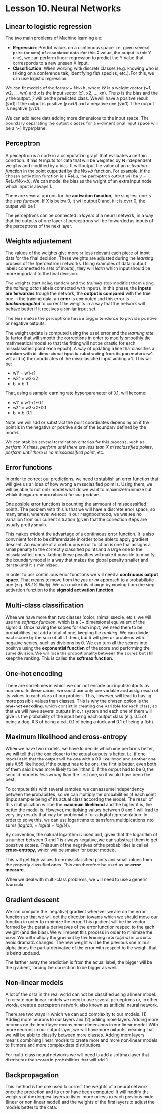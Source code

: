 # Lesson 10. Neural Networks

## Linear to logistic regression

The two main problems of Machine learning are:
- **Regression**: Predict values on a continuous space. i.e. given several pairs (or sets) of associated data (for this X value, the output is this Y one), we can perform linear regression to predict the Y value that corresponds to a new unseen X input.
- **Classification**: When working with discrete classes (e.g. knowing who is talking on a conference talk, identifying fish species, etc.). For this, we can use logistic regression.


We can fit models of the form *y = Wx+b*, where *W* is a weight vector (w1, w2, ..., wn) and *x* is the input vector (x1, x2, ..., xn). The *b* is the bias and the *y* the output. *ŷ* will be the predicted class. We will have a positive result (*ŷ=1*) if the output is positive (*y>=0*) and a negative one (*ŷ=0*) if the output is negative (*y<0*).

We can add more data adding more dimensions to the input space. The boundary separating the output classes for a n-dimensional input space will be a n-1 hyperplane.


## Perceptron

A perceptron is a node in a computation graph that evaluates a certain condition. It has N inputs for data that will be weighted by N independent weigths and modified by a bias. It will output the value of an *activation function* in the point outputted by the *Wx+b* function. For example, if the chosen activation function is a ReLu, the perceptron output will be *y = ReLu(Wx+b)*. We can model the bias as the weight of an extra input node which input is always *1*.

There are several options for the **activation function**, the simplest one is the *step function*. If X is below 0, it will output 0 and, if it is over 0, the output will be 1.

The perceptrons can be connected in *layers* of a neural network, in a way that the outputs of one layer of perceptrons will be forwarded as inputs of the perceptrons of the next layer.


## Weights adjustement

The values of the weights give more or less relevant each piece of input data for the final decision. These weights are adjusted during the *learning* process of the (perceptron) networks. Using examples of data (output labels connected to sets of inputs), they will *learn* which input should be more important fo the final decision.

The weights start being random and the *training* step modifies them using the *training data* (labels connected with inputs). In this phase, the **inputs are forwarded** trough the network, the **output is compared** with the true one in the training data, an **error** is computed and this error is ***backpropagated*** to correct the weights in a way that the network will behave better if it receives a similar input set.

The bias makes the perceptrons have a bigger tendence to provide positive or negative outputs.

The weight update is computed using the used error and the *learning rate* (a factor that will smooth the corrections in order to modify smoothly the mathmeatical model so that the fitting will not be drastic for each missclassified point each epoch). A way of updating a line that classifies a problem with bi-dimensional input is substracting from its parameters (w1, w2 and b) the coordinates of the missclassified input adding a 1. This will be:

- w1' = w1-x1
- w2' = w2-x2
- b' = b-1

That, using a sample learning rate hyperparameter of 0.1, will become:

- w1' = w1-x1*0.1
- w2' = w2-x2*0.1
- b' = b-0.1

Note: we will add or substract the point coordinates depending on if the point is in the negative or positive side of the boundary defined by the model.

We can stablish several termination criterias for this process, such as *perform X times*, *perform until there are less than X missclassified points*, *perform until there is no missclassified point*, etc.


## Error functions

In order to correct our predictions, we need to stablish an error function that will give us an idea of how wrong a missclasified point is. Using them, we will be able to not only model what do we want to maximize/minimize but which things are more relevant for our problem.

One posible error functions is counting the ammount of missclassified points. The problem with this is that we will have a discrete error space, so many times, wherever we look in our neighbourhood, we will see no variation from our current situation (given that the correction steps are usually pretty small).

This makes evident the advantage of a continuous error function. It is also convinient for it to be differentiable in order to be able to apply gradient descent. An example of a continuous error function is one that assigns a small penalty to the correctly classified points and a large one to the missclassified ones. Adding these penalties will make it possible to modify the boundary model in a way that makes the global penalty smaller and iterate until it is minimized.

In order to use continuous error functions we will need a **continuous output space**. That means to move from the *yes or no* approach to a probabilistic one (e.g. *68.2% likely*). We can make this change by moving from the step activation function to the **sigmoid activation function**.


## Multi-class classification

When we have more than two classes (color, animal specie, etc.), we will use the *softmax function*, which is a 3+ dimensional equivalent of the sigmoid. Once having the scores for each input, we need them to be probabilities that add a total of one, keeping the *ranking*. We can divide each score by the sum of all of them, but it will give us problems with negative scores, such as divisions by 0. We can turn all the scores into positive using the **exponential function** of the score and performing the same division. We will lose the proportionality between the scores but still keep the ranking. This is called the **softmax function**.


## One-hot encoding

There are sometimes in which we can not encode our inputs/outputs as numbers. In these cases, we could use only one variable and assign each of its values to each class of our problem. This, however, will lead to having more possible values than classes. This is why the chosen option is the **one-hot encoding**, which consist in creating one variable for each class, so that we will have several outputs in our system and each one of them will give us the probability of the input being each output class (e.g. 0.5 of being a dog, 0.3 of being a cat, 0.1 of being a duck and 0.1 of being a fish).


## Maximum likelihood and cross-entropy

When we have two models, we have to decide which one performs better, we will tell that the one closer to the actual outputs is better. i.e. if one model said that the output will be one with a 0.8 likelihood and another one sais 0.55 likelihood, if the output has to be one, the first is better, even both of them said it was more likely to be 1 than 0. If the output had to be 0, the second model is *less wrong* than the first one, so it would have been the best.

To compute this with several samples, we can assume independency between the probabilites, so we can multiply the probabilities of each point (input sample) being of its actual class according the model. The result of this multiplication will be the **maximum likelihood** and the higher it is, the better the model is. However, multiplying values between 0 and 1 will lead to very tiny results that may be problematic for a digital representation. In order to solve this, we can use logarithms to transform multiplications into sums (*log(ab) = log(a) + log(b)*).

By convention, the natural logarithm is used and, given that the logarithm of a number between 0 and 1 is always negative, we can substract them to get possitive scores. This sum of the negatives of the probabilities is called **cross-entropy**, which will be smaller for better models.

This will get high values from missclassified points and small values from the properly classified ones. This can therefore be used as an **error measure**.

When we deal with multi-class problems, we will need to use a generic fourmula.


## Gradient descent

We can compute the (negative) gradient wherever we are on the error function so that we will get the direction towards which we should move our function in order to minimize the error. This gradient will be the vector formed by the paratial derivatives of the error function respect to the each weight (and the bias). We will repeat this process in order to minimize the error. We will multiply the gradient by the learning rate (*alpha*) in order to avoid dramatic changes. The new weight will be the previous one minus alpha times the partial derivative of the error with respect to the weight that is being updated.

The farther away the prediction is from the actual label, the bigger will be the gradient, forcing the correction to be bigger as well.


## Non-linear models

A lot of the data in the real world can not be classified using a linear model. To create non-linear models we need to use several perceptrons or, in other words, create a perceptron network, also known as artificial neural network.

There are two ways in which we can add complexity to our models. (1) Adding more neurons to our layers and (2) adding more layers. Adding more neurons on the input layer means more dimensions in our linear model. With more neurons in our output layer, we will have more outputs, meaning that we will be able to classify between more classes. Adding more layers means combining linear models to create more and more non-linear models to fit more and more complex data distributions.

For multi-class neural networks we will need to add a softmax layer that distributes the scores in probabilities that will add 1.


## Backpropagation

This method is the one used to correct the weights of a neural network once the prediction and its error have been computed. It will modify the weights of the deepest layers to listen more or less to each previous node (linear or non-linear model) and the weights of the first layers to adjust the models better to the data.

